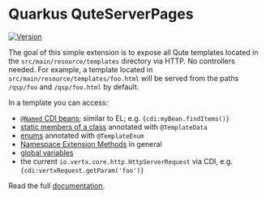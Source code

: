 # Quarkus QuteServerPages

[![Version](https://img.shields.io/maven-central/v/io.quarkiverse.qutepages/quarkus-qutepages?logo=apache-maven&style=flat-square)](https://search.maven.org/artifact/io.quarkiverse.quteserverpages/quarkus-qute-server-pages)

The goal of this simple extension is to expose all Qute templates located in the `src/main/resource/templates` directory via HTTP. No controllers needed. For example, a template located in `src/main/resource/templates/foo.html` will be served from the paths `/qsp/foo` and `/qsp/foo.html` by default.

In a template you can access:

- [`@Named` CDI beans](https://quarkus.io/guides/qute-reference#injecting-beans-directly-in-templates); similar to EL; e.g. `{cdi:myBean.findItems()}`
- [static members of a class](https://quarkus.io/guides/qute-reference#accessing-static-fields-and-methods) annotated with `@TemplateData`
- [enums](https://quarkus.io/guides/qute-reference#convenient-annotation-for-enums) annotated with `@TemplateEnum`
- [Namespace Extension Methods](https://quarkus.io/guides/qute-reference#namespace_extension_methods) in general
- [global variables](https://quarkus.io/guides/qute-reference#global_variables)
- the current `io.vertx.core.http.HttpServerRequest` via CDI, e.g. `{cdi:vertxRequest.getParam('foo')}`

Read the full [documentation](https://quarkiverse.github.io/quarkiverse-docs/quarkus-quteserverpages/dev/index.html).
